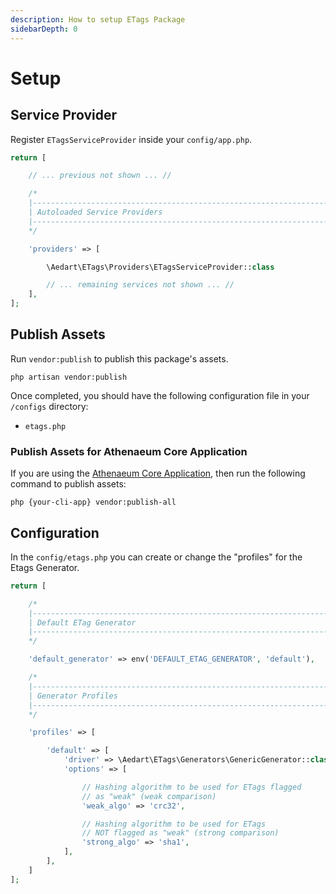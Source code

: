 ```yaml
---
description: How to setup ETags Package
sidebarDepth: 0
---
```


# Setup

## Service Provider

Register `ETagsServiceProvider` inside your `config/app.php`. 

```php
return [

    // ... previous not shown ... //

    /*
    |--------------------------------------------------------------------------
    | Autoloaded Service Providers
    |--------------------------------------------------------------------------
    */

    'providers' => [

        \Aedart\ETags\Providers\ETagsServiceProvider::class

        // ... remaining services not shown ... //
    ],
];
```

## Publish Assets

Run `vendor:publish` to publish this package's assets.

```shell
php artisan vendor:publish
```

Once completed, you should have the following configuration file in your `/configs` directory:

- `etags.php`

### Publish Assets for Athenaeum Core Application

If you are using the [Athenaeum Core Application](../core/), then run the following command to publish assets:

```shell
php {your-cli-app} vendor:publish-all
```

## Configuration

In the `config/etags.php` you can create or change the "profiles" for the Etags Generator.

```php
return [

    /*
    |--------------------------------------------------------------------------
    | Default ETag Generator
    |--------------------------------------------------------------------------
    */

    'default_generator' => env('DEFAULT_ETAG_GENERATOR', 'default'),

    /*
    |--------------------------------------------------------------------------
    | Generator Profiles
    |--------------------------------------------------------------------------
    */

    'profiles' => [

        'default' => [
            'driver' => \Aedart\ETags\Generators\GenericGenerator::class,
            'options' => [

                // Hashing algorithm to be used for ETags flagged
                // as "weak" (weak comparison)
                'weak_algo' => 'crc32',

                // Hashing algorithm to be used for ETags
                // NOT flagged as "weak" (strong comparison)
                'strong_algo' => 'sha1',
            ],
        ],
    ]
];
```